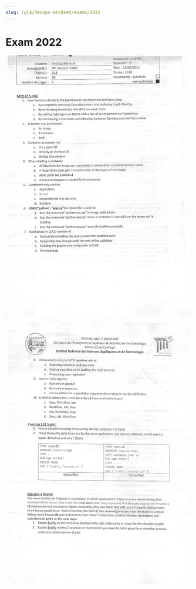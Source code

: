 ```yaml
---
slug: /gl4/devops-mindset/exams/2022
---
```


# Exam 2022

![1](assets/2022-1.jpg)

![2](assets/2022-2.jpg)
